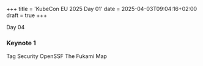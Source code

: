 +++
title = 'KubeCon EU 2025 Day 01'
date = 2025-04-03T09:04:16+02:00
draft = true
+++

Day 04

### Keynote 1 

Tag Security
OpenSSF
The Fukami Map



